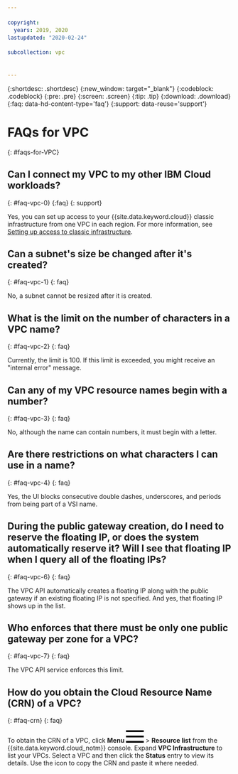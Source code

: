 ```yaml
---

copyright:
  years: 2019, 2020
lastupdated: "2020-02-24"

subcollection: vpc


---
```


{:shortdesc: .shortdesc}
{:new_window: target="_blank"}
{:codeblock: .codeblock}
{:pre: .pre}
{:screen: .screen}
{:tip: .tip}
{:download: .download}
{:faq: data-hd-content-type='faq'}
{:support: data-reuse='support'}


# FAQs for VPC
{: #faqs-for-VPC}

## Can I connect my VPC to my other IBM Cloud workloads?  
{: #faq-vpc-0}
{:faq}
{: support}

Yes, you can set up access to your {{site.data.keyword.cloud}} classic infrastructure from one VPC in each region. For more information, see [Setting up access to classic infrastructure](/docs/vpc?topic=vpc-setting-up-access-to-classic-infrastructure).

## Can a subnet's size be changed after it's created?
{: #faq-vpc-1}
{: faq}

No, a subnet cannot be resized after it is created.

## What is the limit on the number of characters in a VPC name?
{: #faq-vpc-2}
{: faq}

Currently, the limit is 100. If this limit is exceeded, you might receive an "internal error" message.

## Can any of my VPC resource names begin with a number?
{: #faq-vpc-3}
{: faq}

No, although the name can contain numbers, it must begin with a letter.

## Are there restrictions on what characters I can use in a name?
{: #faq-vpc-4}
{: faq}

Yes, the UI blocks consecutive double dashes, underscores, and periods from being part of a VSI name.

## During the public gateway creation, do I need to reserve the floating IP, or does the system automatically reserve it? Will I see that floating IP when I query all of the floating IPs?
{: #faq-vpc-6}
{: faq}

The VPC API automatically creates a floating IP along with the public gateway if an existing floating IP is not specified. And yes, that floating IP shows up in the list.

## Who enforces that there must be only one public gateway per zone for a VPC?
{: #faq-vpc-7}
{: faq}

The VPC API service enforces this limit.

## How do you obtain the Cloud Resource Name (CRN) of a VPC?
{: #faq-crn}
{: faq}

 To obtain the CRN of a VPC, click **Menu** ![Menu icon](images/icon_hamburger.svg) > **Resource list** from the {{site.data.keyword.cloud_notm}} console. Expand **VPC Infrastructure** to list your VPCs. Select a VPC and then click the **Status** entry to view its details. Use the icon to copy the CRN and paste it where needed.
